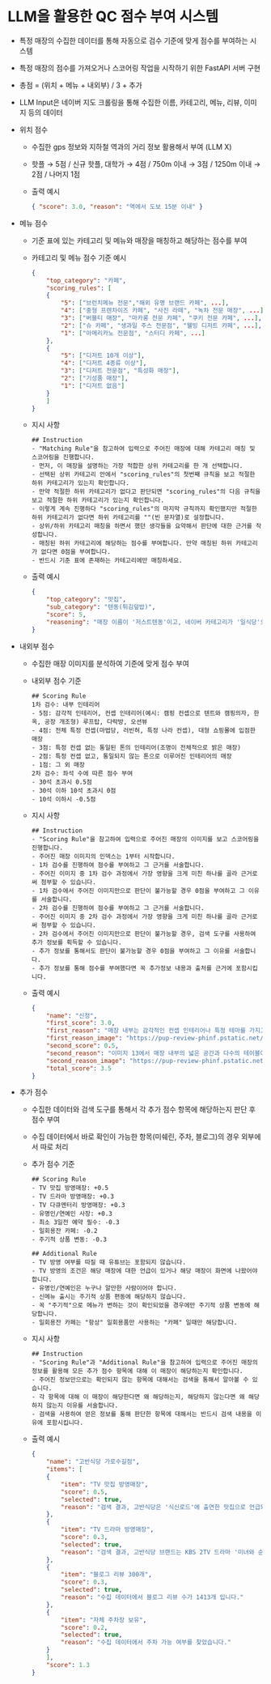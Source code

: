 # LLM을 활용한 QC 점수 부여 시스템
- 특정 매장의 수집한 데이터를 통해 자동으로 검수 기준에 맞게 점수를 부여하는 시스템
- 특정 매장의 점수를 가져오거나 스코어링 작업을 시작하기 위한 FastAPI 서버 구현
- 총점 = (위치 + 메뉴 + 내외부) / 3 + 추가
- LLM Input은 네이버 지도 크롤링을 통해 수집한 이름, 카테고리, 메뉴, 리뷰, 이미지 등의 데이터
- 위치 점수
    - 수집한 gps 정보와 지하철 역과의 거리 정보 활용해서 부여 (LLM X)
    - 핫플 → 5점 / 신규 핫플, 대학가 → 4점 / 750m 이내 → 3점 / 1250m 이내 → 2점 / 나머지 1점
    - 출력 예시
        
        ```json
        { "score": 3.0, "reason": "역에서 도보 15분 이내" }
        ```
        
- 메뉴 점수
    - 기준 표에 있는 카테고리 및 메뉴와 매장을 매칭하고 해당하는 점수를 부여
    - 카테고리 및 메뉴 점수 기준 예시
        
        ```json
        {
            "top_category": "카페",
            "scoring_rules": [
            {
                "5": ["브런치메뉴 전문","해외 유명 브랜드 카페", ...],
                "4": ["중형 프렌차이즈 카페", "사진 라떼", "녹차 전문 매장", ...],
                "3": ["버블티 매장", "마카롱 전문 카페", "쿠키 전문 카페", ...],
                "2": ["슈 카페", "생과일 주스 전문점", "웰빙 디저트 카페", ...],
                "1": ["아메리카노 전문점", "스터디 카페", ...]
            },
            {
                "5": ["디저트 10개 이상"],
                "4": ["디저트 4종류 이상"],
                "3": ["디저트 전문점", "특성화 매장"],
                "2": ["기성품 매장"],
                "1": ["디저트 없음"]
            }
            ]
        }
        ```
        
    - 지시 사항
        
        ```
        ## Instruction
        - "Matching Rule"을 참고하여 입력으로 주어진 매장에 대해 카테고리 매칭 및 스코어링을 진행합니다.
        - 먼저, 이 매장을 설명하는 가장 적합한 상위 카테고리를 한 개 선택합니다.
        - 선택된 상위 카테고리 안에서 "scoring_rules"의 첫번째 규칙을 보고 적절한 하위 카테고리가 있는지 확인합니다.
        - 만약 적절한 하위 카테고리가 없다고 판단되면 "scoring_rules"의 다음 규칙을 보고 적절한 하위 카테고리가 있는지 확인합니다.
        - 이렇게 계속 진행하다 "scoring_rules"의 마지막 규칙까지 확인했지만 적절한 하위 카테고리가 없다면 하위 카테고리를 ""(빈 문자열)로 설정합니다.
        - 상위/하위 카테고리 매칭을 하면서 했던 생각들을 요약해서 판단에 대한 근거를 작성합니다.
        - 매칭된 하위 카테고리에 해당하는 점수를 부여합니다. 만약 매칭된 하위 카테고리가 없다면 0점을 부여합니다.
        - 반드시 기준 표에 존재하는 카테고리에만 매칭하세요.
        ```
        
    - 출력 예시
        
        ```json
        {
            "top_category": "맛집",
            "sub_category": "텐동(튀김덮밥)",
            "score": 5,
            "reasoning": "매장 이름이 '저스트텐동'이고, 네이버 카테고리가 '일식당'으로 명시되어 있습니다. 메뉴 리스트의 대부분이 '텐동' 종류(저스트텐동, 스페셜텐동, 야채텐동, 에비텐동 등)로 구성되어 있으며, 리뷰에서도 '튀김', '텐동'에 대한 언급이 많습니다. 이는 '맛집' 상위 카테고리 내의 '텐동(튀김덮밥)' 하위 카테고리에 가장 정확하게 부합합니다."
        }
        ```
        
- 내외부 점수
    - 수집한 매장 이미지를 분석하여 기준에 맞게 점수 부여
    - 내외부 점수 기준
        
        ```
        ## Scoring Rule
        1차 검수: 내부 인테리어
        - 5점: 감각적 인테리어, 컨셉 인테리어(예시: 캠핑 컨셉으로 텐트와 캠핑의자, 한옥, 공장 개조형) 루프탑, 다락방, 오션뷰
        - 4점: 전체 특정 컨셉(마법당, 러빈허, 특정 나라 컨셉), 대형 쇼핑몰에 입점한 매장
        - 3점: 특정 컨셉 없는 통일된 톤의 인테리어(조명이 전체적으로 밝은 매장)
        - 2점: 특정 컨셉 없고, 통일되지 않는 톤으로 이루어진 인테리어의 매장
        - 1점: 그 외 매장
        2차 검수: 좌석 수에 따른 점수 부여
        - 30석 초과시 0.5점
        - 30석 이하 10석 초과시 0점
        - 10석 이하시 -0.5점
        ```
        
    - 지시 사항
        
        ```
        ## Instruction
        - "Scoring Rule"을 참고하여 입력으로 주어진 매장의 이미지를 보고 스코어링을 진행합니다.
        - 주어진 매장 이미지의 인덱스는 1부터 시작합니다.
        - 1차 검수를 진행하여 점수를 부여하고 그 근거를 서술합니다.
        - 주어진 이미지 중 1차 검수 과정에서 가장 영향을 크게 미친 하나를 골라 근거로써 첨부할 수 있습니다.
        - 1차 검수에서 주어진 이미지만으로 판단이 불가능할 경우 0점을 부여하고 그 이유를 서술합니다.
        - 2차 검수를 진행하여 점수를 부여하고 그 근거를 서술합니다.
        - 주어진 이미지 중 2차 검수 과정에서 가장 영향을 크게 미친 하나를 골라 근거로써 첨부할 수 있습니다.
        - 2차 검수에서 주어진 이미지만으로 판단이 불가능할 경우, 검색 도구를 사용하여 추가 정보를 획득할 수 있습니다.
        - 추가 정보를 통해서도 판단이 불가능할 경우 0점을 부여하고 그 이유를 서술합니다.
        - 추가 정보를 통해 점수를 부여했다면 꼭 추가정보 내용과 출처를 근거에 포함시킵니다.
        ```
        
    - 출력 예시
        
        ```json
        {
            "name": "신정",
            "first_score": 3.0,
            "first_reason": "매장 내부는 감각적인 컨셉 인테리어나 특정 테마를 가지고 있지는 않습니다. 하지만 이미지 13에서 볼 수 있듯이, 전체적으로 밝은 조명과 통일된 톤의 테이블 및 의자, 그리고 깔끔하게 정돈된 공간을 보여줍니다. 이는 '특정 컨셉 없는 통일된 톤의 인테리어(조명이 전체적으로 밝은 매장)'에 해당하여 3점을 부여합니다.",
            "first_reason_image": "https://pup-review-phinf.pstatic.net/MjAyNDAyMjJfMjM4/MDAxNzA4NTgyOTE2MDY3.ANBkI89rFIDcrdvxUBncH3gs53VsWsMy5nqR7yr7Kx0g.P66P3L7B1hRQP8aLaWvLIejnZmw_d3PRJLtcNxYK4wMg.JPEG/20240222_133206.jpg.jpg?type=w560_sharpen",
            "second_score": 0.5,
            "second_reason": "이미지 13에서 매장 내부의 넓은 공간과 다수의 테이블이 확인됩니다. 대략적으로 보이는 좌석만으로도 30석을 초과할 것으로 예상됩니다. 정확한 좌석 수를 확인하기 위해 검색한 결과, '신정'은 30석을 초과하는 대형 매장으로 확인됩니다. 따라서 2차 검수 조건에 따라 0.5점이 부여됩니다. [1]",
            "second_reason_image": "https://pup-review-phinf.pstatic.net/MjAyNDAyMjJfMjM4/MDAxNzA4NTgyOTE2MDY3.ANBkI89rFIDcrdvxUBncH3gs53VsWsMy5nqR7yr7Kx0g.P66P3L7B1hRQP8aLaWvLIejnZmw_d3PRJLtcNxYK4wMg.JPEG/20240222_133206.jpg.jpg?type=w560_sharpen",
            "total_score": 3.5
        }
        ```
         
- 추가 점수
    - 수집한 데이터와 검색 도구를 통해서 각 추가 점수 항목에 해당하는지 판단 후 점수 부여
    - 수집 데이터에서 바로 확인이 가능한 항목(미쉐린, 주차, 블로그)의 경우 외부에서 따로 처리
    - 추가 점수 기준
        
        ```
        ## Scoring Rule
        - TV 맛집 방영매장: +0.5
        - TV 드라마 방영매장: +0.3
        - TV 다큐멘터리 방영매장: +0.3
        - 유명인/연예인 사장: +0.3
        - 최소 3일전 예약 필수: -0.3
        - 일회용잔 카페: -0.2
        - 주기적 상품 변동: -0.3
        
        ## Additional Rule
        - TV 방영 여부를 따질 때 유튜브는 포함되지 않습니다.
        - TV 방영의 조건은 해당 매장에 대한 언급이 있거나 해당 매장이 화면에 나왔어야 합니다.
        - 유명인/연예인은 누구나 알만한 사람이어야 합니다.
        - 신메뉴 출시는 주기적 상품 편동에 해당하지 않습니다.
        - 꼭 "주기적"으로 메뉴가 변하는 것이 확인되었을 경우에만 주기적 상품 변동에 해당합니다.
        - 일회용잔 카페는 "항상" 일회용품만 사용하는 "카페" 일때만 해당합니다.
        ```
        
    - 지시 사항
        
        ```
        ## Instruction
        - "Scoring Rule"과 "Additional Rule"을 참고하여 입력으로 주어진 매장의 정보를 활용해 모든 추가 점수 항목에 대해 이 매장이 해당하는지 확인합니다.
        - 주어진 정보만으로는 확인되지 않는 항목에 대해서는 검색을 통해서 알아볼 수 있습니다.
        - 각 항목에 대해 이 매장이 해당한다면 왜 해당하는지, 해당하지 않는다면 왜 해당하지 않는지 이유를 서술합니다.
        - 검색을 사용하여 얻은 정보를 통해 판단한 항목에 대해서는 반드시 검색 내용을 이유에 포함시킵니다.
        ```
        
    - 출력 예시
        
        ```json
        {
            "name": "고반식당 가로수길점",
            "items": [
            {
                "item": "TV 맛집 방영매장",
                "score": 0.5,
                "selected": true,
                "reason": "검색 결과, 고반식당은 '식신로드'에 출연한 맛집으로 언급되며 [18], 과거 TV에 방영된 적이 있다는 내용이 확인됩니다 [23]."
            },
            {
                "item": "TV 드라마 방영매장",
                "score": 0.3,
                "selected": true,
                "reason": "검색 결과, 고반식당 브랜드는 KBS 2TV 드라마 '미녀와 순정남' [3] 및 tvN 토일드라마 '엄마친구아들' [4, 5, 24, 25] 의 제작을 지원했습니다. 이는 드라마를 통한 브랜드 노출을 의미합니다."
            },
            {
                "item": "블로그 리뷰 300개",
                "score": 0.3,
                "selected": true,
                "reason": "수집 데이터에서 블로그 리뷰 수가 1413개 입니다."
            },
            {
                "item": "자체 주차장 보유",
                "score": 0.2,
                "selected": true,
                "reason": "수집 데이터에서 주차 가능 여부를 찾았습니다."
            }
            ],
            "score": 1.3
        }
        ```